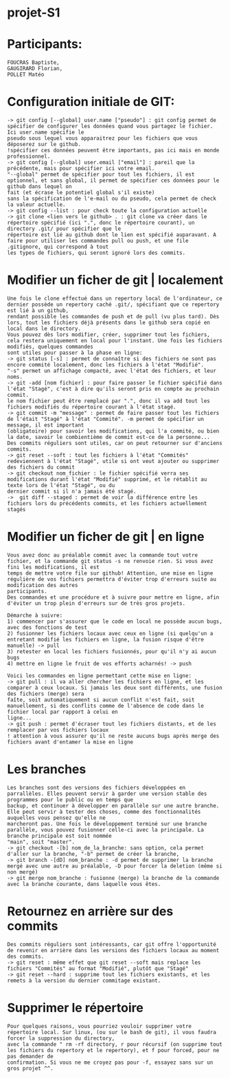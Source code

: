 # projet-S1

# Participants:
	FOUCRAS Baptiste,
	GAUGIRARD Florian,
	POLLET Matéo

# Configuration initiale de GIT:
	-> git config [--global] user.name ["pseudo"] : git config permet de spécifier de configurer les données quand vous partagez le fichier. Ici user.name spécifie le
	pseudo sous lequel vous apparaitrez pour les fichiers que vous déposerez sur le github.
	!spécifier ces données peuvent être importants, pas ici mais en monde professionnel.
	-> git config [--global] user.email ["email"] : pareil que la précédente, mais pour spécifier ici votre email.
	"--global" permet de spécifier pour tout les fichiers, il est optionnel, et sans global, il permet de spécifier ces données pour le github dans lequel on 
	fait (et écrase le potentiel global s'il existe)
	sans la spécification de l'e-mail ou du pseudo, cela permet de check la valeur actuelle.
	-> git config --list : pour check toute la configuration actuelle
	-> git clone <lien vers le github> . : git clone va créer dans le répertoire spécifié (ici ".", donc le répertoire courant), un directory .git/ pour spécifier que le
	répertoire est lié au github dont le lien est spécifié auparavant. A faire pour utiliser les commandes pull ou push, et une file .gitignore, qui correspond à tout
	les types de fichiers, qui seront ignoré lors des commits.

# Modifier un ficher de git | localement
	Une fois le clone effectué dans un repertory local de l'ordinateur, ce dernier possède un repertory caché .git/, spécifiant que ce repertory est lié à un github,
	rendant possible les commandes de push et de pull (vu plus tard). Dès lors, tout les fichiers déjà présents dans le github sera copié en local dans le directory.
	Vous pouvez dès lors modifier, créer, supprimer tout les fichiers, cela restera uniquement en local pour l'instant. Une fois les fichiers modifiés, quelques commandes
	sont utiles pour passer à la phase en ligne:
	-> git status [-s] : permet de connaître si des fichiers ne sont pas encore commité localement, donc les fichiers à l'état "Modifié".
	"-s" permet un affichage compacté, avec l'état des fichiers, et leur noms.
	-> git -add [nom fichier] : pour faire passer le fichier spécifié dans l'état "Stagé", c'est à dire qu'ils seront pris en compte au prochain commit.
	le nom fichier peut être remplacé par ".", donc il va add tout les fichiers modifiés du répertoire courant à l'état stagé.
	-> git commit -m "message" : permet de faire passer tout les fichiers de l'était "Stagé" à l'état "Commité". -m permet de spécifier un message, il est important
	(obligatoire) pour savoir les modifications, qui l'a commité, ou bien la date, savoir le combientième de commit est-ce de la personne...
	Des commits réguliers sont utiles, car on peut retourner sur d'anciens commits.
	-> git reset --soft : tout les fichiers à l'état "Commités" redeviennent à l'état "Stagé", utile si ont veut ajouter ou supprimer des fichiers du commit
	-> git checkout nom_fichier : le fichier spécifié verra ses modifications durant l'état "Modifié" supprimé, et le rétablit au texte lors de l'état "Stagé", ou du
	dernier commit si il n'a jamais été stagé.
	->  git diff --staged : permet de voir la différence entre les fichiers lors du précédents commits, et les fichiers actuellement stagés

# Modifier un ficher de git | en ligne
	Vous avez donc au préalable commit avec la commande tout votre fichier, et la commande git status -s ne renvoie rien. Si vous avez fini les modifications, il est
	temps de mettre votre file sur github! Attention, une mise en ligne régulière de vos fichiers permettra d'éviter trop d'erreurs suite au modification des autres
	participants.
	Des commandes et une procédure et à suivre pour mettre en ligne, afin d'éviter un trop plein d'erreurs sur de très gros projets.
	
	Démarche à suivre:
	1) commencer par s'assurer que le code en local ne possède aucun bugs, avec des fonctions de test
	2) fusionner les fichiers locaux avec ceux en ligne (si quelqu'un a entretant modifié les fichiers en ligne, la fusion risque d'être manuelle) -> pull
	3) retester en local les fichiers fusionnés, pour qu'il n'y ai aucun bugs
	4) mettre en ligne le fruit de vos efforts acharnés! -> push
	
	Voici les commandes en ligne permettant cette mise en ligne:
	-> git pull : il va aller chercher les fichiers en ligne, et les comparer à ceux locaux. Si jamais les deux sont différents, une fusion des fichiers (merge) sera
	faîte, soit automatiquement si aucun conflit n'est fait, soit manuellement, si des conflits comme de l'absence de code dans le fichier local par rapport à celui en
	ligne...
	-> git push : permet d'écraser tout les fichiers distants, et de les remplacer par vos fichiers locaux
	! attention à vous assurer qu'il ne reste aucuns bugs après merge des fichiers avant d'entamer la mise en ligne

# Les branches
	Les branches sont des versions des fichiers développées en parrallèles. Elles peuvent servir à garder une version stable des programmes pour le public ou en temps que
	backup, et continuer à développer en parallèle sur une autre branche. Elle peut servir à tester des choses, comme des fonctionnalités auquelles vous pensez qu'elle ne
	marcheront pas. Une fois le développement terminé sur une branche parallèle, vous pouvez fusionner celle-ci avec la principale. La branche principale est soit nommée 
	"main", soit "master".
	-> git checkout -[b] nom_de_la_branche: sans option, cela permet d'aller sur la branche, "-b" permet de créer la branche,
	-> git branch -[dD] nom_branche : -d permet de supprimer la branche mergé avec une autre au préalable, -D pour forcer la deletion (même si non mergé)
	-> git merge nom_branche : fusionne (merge) la branche de la commande avec la branche courante, dans laquelle vous êtes.

# Retournez en arrière sur des commits
	Des commits réguliers sont intéressants, car git offre l'opportunité de revenir en arrière dans les versions des fichiers locaux au moment des commits.
	-> git reset : même effet que git reset --soft mais replace les fichiers "Commités" au format "Modifié", plutôt que "Stagé"
	-> git reset --hard : supprime tout les fichiers existants, et les remets à la version du dernier commitage existant.

# Supprimer le répertoire
	Pour quelques raisons, vous pourriez vouloir supprimer votre répertoire local. Sur linux, (ou sur le bash de git), il vous faudra forcer la suppression du directory,
	avec la commande " rm -rf directory, r pour récursif (on supprime tout les fichiers du repertory et le repertory), et f pour forced, pour ne pas demander de
	confirmation. Si vous ne me croyez pas pour -f, essayez sans sur un gros projet ^^.
